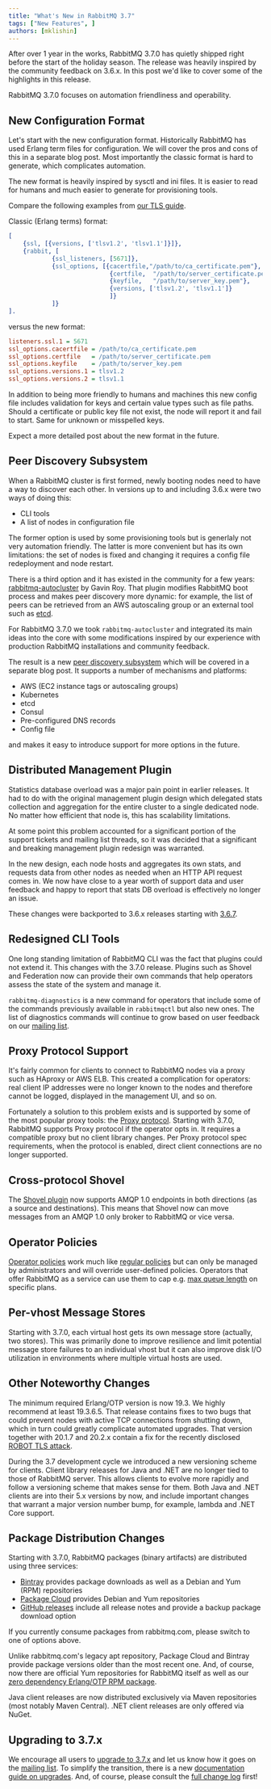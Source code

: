 ```yaml
---
title: "What's New in RabbitMQ 3.7"
tags: ["New Features", ]
authors: [mklishin]
---
```


After over 1 year in the works, RabbitMQ 3.7.0 has quietly shipped
right before the start of the holiday season. The release was heavily
inspired by the community feedback on 3.6.x. In this post we'd like to
cover some of the highlights in this release.

<!-- truncate -->

RabbitMQ 3.7.0 focuses on automation friendliness and
operability.

## New Configuration Format

Let's start with the new configuration
format. Historically RabbitMQ has used Erlang term files for
configuration. We will cover the pros and cons of this in a separate
blog post. Most importantly the classic format is hard to generate,
which complicates automation.

The new format is heavily inspired by sysctl and ini files. It is
easier to read for humans and much easier to generate for provisioning
tools.

Compare the following examples from [our TLS guide](/docs/ssl).

Classic (Erlang terms) format:

```erlang
[
    {ssl, [{versions, ['tlsv1.2', 'tlsv1.1']}]},
    {rabbit, [
            {ssl_listeners, [5671]},
            {ssl_options, [{cacertfile,"/path/to/ca_certificate.pem"},
                            {certfile,  "/path/to/server_certificate.pem"},
                            {keyfile,   "/path/to/server_key.pem"},
                            {versions, ['tlsv1.2', 'tlsv1.1']}
                            ]}
            ]}
].
```

versus the new format:

```ini
listeners.ssl.1 = 5671
ssl_options.cacertfile = /path/to/ca_certificate.pem
ssl_options.certfile   = /path/to/server_certificate.pem
ssl_options.keyfile    = /path/to/server_key.pem
ssl_options.versions.1 = tlsv1.2
ssl_options.versions.2 = tlsv1.1
```

In addition to being more friendly to humans and machines
this new config file includes validation for keys and certain value
types such as file paths. Should a certificate or public key file
not exist, the node will report it and fail to start. Same for
unknown or misspelled keys.

Expect a more detailed post about the new format in the future.

## Peer Discovery Subsystem

When a RabbitMQ cluster is first formed, newly booting nodes need
to have a way to discover each other. In versions up to and including 3.6.x were
two ways of doing this:

 * CLI tools
 * A list of nodes in configuration file

The former option is used by some provisioning tools but is generlaly
not very automation friendly. The latter is more convenient but
has its own limitations: the set of nodes is fixed and changing it requires
a config file redeployment and node restart.

There is a third option and it has existed in the community for a few years:
[rabbitmq-autocluster](https://github.com/rabbitmq/rabbitmq-autocluster) by Gavin Roy.
That plugin modifies RabbitMQ boot process and makes peer discovery more
dynamic: for example, the list of peers can be retrieved from an AWS autoscaling group
or an external tool such as [etcd](https://coreos.com/etcd/docs/latest/).

For RabbitMQ 3.7.0 we took `rabbitmq-autocluster` and integrated its
main ideas into the core with some modifications inspired by our
experience with production RabbitMQ installations and community
feedback.

The result is a new [peer discovery subsystem](/docs/cluster-formation) which will be covered
in a separate blog post. It supports a number of mechanisms and platforms:

 * AWS (EC2 instance tags or autoscaling groups)
 * Kubernetes
 * etcd
 * Consul
 * Pre-configured DNS records
 * Config file

and makes it easy to introduce support for more options in the future.


## Distributed Management Plugin

Statistics database overload was a major pain point in earlier
releases.  It had to do with the original management plugin design
which delegated stats collection and aggregation for the entire cluster
to a single dedicated node. No matter how efficient that node is, this
has scalability limitations.

At some point this problem accounted for a significant portion of
the support tickets and mailing list threads, so it was decided that
a significant and breaking management plugin redesign was warranted.

In the new design, each node hosts and aggregates its own stats, and
requests data from other nodes as needed when an HTTP API request
comes in.  We now have close to a year worth of support data and user
feedback and happy to report that stats DB overload is effectively no
longer an issue.

These changes were backported to 3.6.x releases starting with [3.6.7](https://github.com/rabbitmq/rabbitmq-server/releases/tag/rabbitmq_v3_6_7).


## Redesigned CLI Tools

One long standing limitation of RabbitMQ CLI was the fact
that plugins could not extend it. This changes with the 3.7.0 release.
Plugins such as Shovel and Federation now can provide their own commands
that help operators assess the state of the system and manage it.

`rabbitmq-diagnostics` is a new command for operators that include
some of the commands previously available in `rabbitmqctl` but also
new ones. The list of diagnostics commands will continue to grow
based on user feedback on our [mailing list](https://groups.google.com/forum/#!forum/rabbitmq-users).


## Proxy Protocol Support

It's fairly common for clients to connect to RabbitMQ nodes via a proxy
such as HAproxy or AWS ELB. This created a complication for operators:
real client IP addresses were no longer known to the nodes and therefore
cannot be logged, displayed in the management UI, and so on.

Fortunately a solution to this problem exists and is supported by
some of the most popular proxy tools: the [Proxy protocol](https://www.haproxy.org/download/1.8/doc/proxy-protocol.txt).
Starting with 3.7.0, RabbitMQ supports Proxy protocol if the operator
opts in. It requires a compatible proxy but no client library changes.
Per Proxy protocol spec requirements, when the protocol is enabled,
direct client connections are no longer supported.


## Cross-protocol Shovel

The [Shovel plugin](/docs/shovel) now supports AMQP 1.0 endpoints in both directions (as a source
and destinations). This means that Shovel now can move messages from an AMQP 1.0 only broker to RabbitMQ or vice versa.


## Operator Policies

[Operator policies](/docs/parameters#operator-policies) work much like [regular policies](/docs/parameters) but
can only be managed by administrators and will override user-defined policies. Operators that
offer RabbitMQ as a service can use them to cap e.g. [max queue length](/docs/maxlength) on specific plans.


## Per-vhost Message Stores

Starting with 3.7.0, each virtual host gets its own message store
(actually, two stores). This was primarily done to improve resilience
and limit potential message store failures to an individual vhost
but it can also improve disk I/O utilization in environments
where multiple virtual hosts are used.


## Other Noteworthy Changes

The minimum required Erlang/OTP version is now 19.3. We highly
recommend at least 19.3.6.5. That release contains fixes to two
bugs that could prevent nodes with active TCP connections from shutting down,
which in turn could greatly complicate automated upgrades. That version
together with 20.1.7 and 20.2.x contain a fix for the recently disclosed
[ROBOT TLS attack](https://robotattack.org/).

During the 3.7 development cycle we introduced a new versioning scheme for clients.
Client library releases for Java and .NET are no longer tied to those of RabbitMQ
server. This allows clients to evolve more rapidly and follow a versioning
scheme that makes sense for them. Both Java and .NET clients are into
their 5.x versions by now, and include important changes that warrant
a major version number bump, for example, lambda and .NET Core support.


## Package Distribution Changes

Starting with 3.7.0, RabbitMQ packages (binary artifacts) are distributed using 
three services:

 * [Bintray](https://bintray.com/rabbitmq/) provides package downloads as well as a Debian and Yum (RPM) repositories
 * [Package Cloud](https://packagecloud.io/rabbitmq) provides Debian and Yum repositories
 * [GitHub releases](https://github.com/rabbitmq/rabbitmq-server/releases/) include all release notes and provide a backup package download option

If you currently consume packages from rabbitmq.com, please switch to one of options above.

Unlike rabbitmq.com's legacy apt repository, Package Cloud and Bintray provide package versions older
than the most recent one. And, of course, now there are official Yum repositories for RabbitMQ itself
as well as our [zero dependency Erlang/OTP RPM package](https://github.com/rabbitmq/erlang-rpm).

Java client releases are now distributed exclusively via Maven repositories
(most notably Maven Central). .NET client releases are only offered via NuGet.


## Upgrading to 3.7.x

We encourage all users to [upgrade to 3.7.x](/docs/download) and let us know how it goes
on the [mailing list](https://groups.google.com/forum/#!forum/rabbitmq-users). To simplify the transition, there is a new [documentation
guide on upgrades](/docs/upgrade). And, of course,
please consult the [full change log](/docs/changelog)
first!
